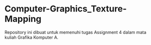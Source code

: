# Computer-Graphics_Texture-Mapping
Repository ini dibuat untuk memenuhi tugas Assignment 4 dalam mata kuliah Grafika Komputer A. 
